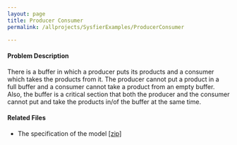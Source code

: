 ```yaml
---
layout: page
title: Producer Consumer
permalink: /allprojects/SysfierExamples/ProducerConsumer

---
```


#### Problem Description
There is a buffer in which a producer puts its products and a consumer which takes the products from it. The producer cannot put a product in a full buffer and a consumer cannot take a product from an empty buffer. Also, the buffer is a critical section that both the producer and the consumer cannot put and take the products in/of the buffer at the same time.

#### Related Files
* The specification of the model [ [zip] ](/assets/projects/Sysfier/case-studies/Producer-Consumer.zip)
